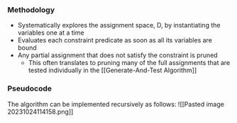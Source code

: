 ### Methodology
- Systematically explores the assignment space, D, by instantiating the variables one at a time
- Evaluates each constraint predicate as soon as all its variables are bound
- Any partial assignment that does not satisfy the constraint is pruned
	- This often translates to pruning many of the full assignments that are tested individually in the [[Generate-And-Test Algorithm]]
### Pseudocode
The algorithm can be implemented recursively as follows:
![[Pasted image 20231024114158.png]]

